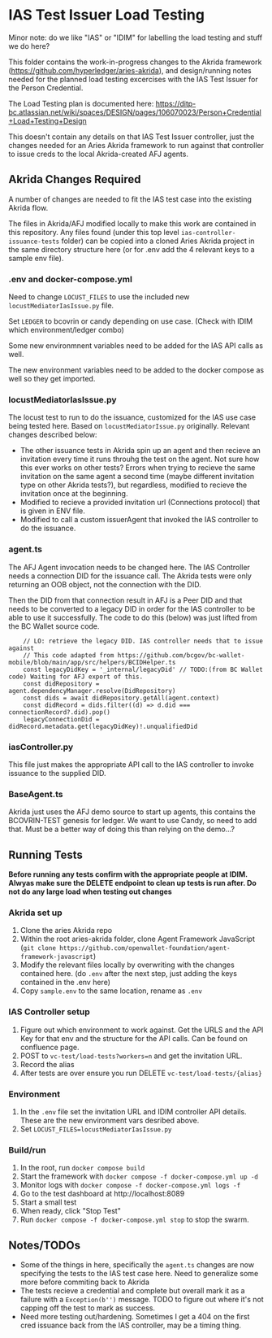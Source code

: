 # IAS Test Issuer Load Testing

Minor note: do we like "IAS" or "IDIM" for labelling the load testing and stuff we do here?

This folder contains the work-in-progress changes to the Akrida framework (https://github.com/hyperledger/aries-akrida), and design/running notes needed for the planned load testing excercises with the IAS Test Issuer for the Person Credential.

The Load Testing plan is documented here:
https://ditp-bc.atlassian.net/wiki/spaces/DESIGN/pages/106070023/Person+Credential+Load+Testing+Design

This doesn't contain any details on that IAS Test Issuer controller, just the changes needed for an Aries Akrida framework to run against that controller to issue creds to the local Akrida-created AFJ agents.

## Akrida Changes Required

A number of changes are needed to fit the IAS test case into the existing Akrida flow.

The files in Akrida/AFJ modified locally to make this work are contained in this repository. Any files found (under this top level `ias-controller-issuance-tests` folder) can be copied into a cloned Aries Akrida project in the same directory structure here (or for .env add the 4 relevant keys to a sample env file).

### .env and docker-compose.yml
Need to change `LOCUST_FILES` to use the included new `locustMediatorIasIssue.py` file.

Set `LEDGER` to bcovrin or candy depending on use case. (Check with IDIM which environment/ledger combo)

Some new environmnent variables need to be added for the IAS API calls as well.

The new environment variables need to be added to the docker compose as well so they get imported.

### locustMediatorIasIssue.py
The locust test to run to do the issuance, customized for the IAS use case being tested here.
Based on `locustMediatorIssue.py` originally. Relevant changes described below:

- The other issuance tests in Akrida spin up an agent and then recieve an invitation every time it runs throuhg the test on the agent. Not sure how this ever works on other tests? Errors when trying to recieve the same invitation on the same agent a second time (maybe different invitation type on other Akrida tests?), but regardless, modified to recieve the invitation once at the beginning.
- Modified to recieve a provided invitation url (Connections protocol) that is given in ENV file.
- Modified to call a custom issuerAgent that invoked the IAS controller to do the issuance.

### agent.ts
The AFJ Agent invocation needs to be changed here. The IAS Controller needs a connection DID for the issuance call. The Akrida tests were only returning an OOB object, not the connection with the DID.

Then the DID from that connection result in AFJ is a Peer DID and that needs to be converted to a legacy DID in order for the IAS controller to be able to use it successfully. The code to do this (below) was just lifted from the BC Wallet source code.

```
    // LO: retrieve the legacy DID. IAS controller needs that to issue against
    // This code adapted from https://github.com/bcgov/bc-wallet-mobile/blob/main/app/src/helpers/BCIDHelper.ts
    const legacyDidKey = '_internal/legacyDid' // TODO:(from BC Wallet code) Waiting for AFJ export of this.
    const didRepository = agent.dependencyManager.resolve(DidRepository)  
    const dids = await didRepository.getAll(agent.context)
    const didRecord = dids.filter((d) => d.did === connectionRecord?.did).pop()
    legacyConnectionDid = didRecord.metadata.get(legacyDidKey)!.unqualifiedDid
```

### iasController.py
This file just makes the appropriate API call to the IAS controller to invoke issuance to the supplied DID.


### BaseAgent.ts
Akrida just uses the AFJ demo source to start up agents, this contains the BCOVRIN-TEST genesis for ledger. We want to use Candy, so need to add that.
Must be a better way of doing this than relying on the demo...?

## Running Tests
**Before running any tests confirm with the appropriate people at IDIM. Alwyas make sure the DELETE endpoint to clean up tests is run after. Do not do any large load when testing out changes**

### Akrida set up
1. Clone the aries Akrida repo
2. Within the root aries-akrida folder, clone Agent Framework JavaScript (`git clone https://github.com/openwallet-foundation/agent-framework-javascript`)
1. Modify the relevant files locally by overwriting with the changes contained here. (do `.env` after the next step, just adding the keys contained in the .env here)
1. Copy `sample.env` to the same location, rename as `.env`

### IAS Controller setup
1. Figure out which environment to work against. Get the URLS and the API Key for that env and the structure for the API calls. Can be found on confluence page.
1. POST to `vc-test/load-tests?workers=n` and get the invitation URL.
1. Record the alias
1. After tests are over ensure you run DELETE `vc-test/load-tests/{alias}`

### Environment
1. In the `.env` file set the invitation URL and IDIM controller API details. These are the new environment vars desribed above.
2. Set `LOCUST_FILES=locustMediatorIasIssue.py`

### Build/run
1. In the root, run `docker compose build`
2. Start the framework with `docker compose -f docker-compose.yml up -d`
3. Monitor logs with `docker compose -f docker-compose.yml logs -f`
4. Go to the test dashboard at http://localhost:8089
5. Start a small test 
6. When ready, click "Stop Test"
7. Run `docker compose -f docker-compose.yml stop` to stop the swarm.

## Notes/TODOs
- Some of the things in here, specifically the `agent.ts` changes are now specifying the tests to the IAS test case here. Need to generalize some more before commiting back to Akrida
- The tests recieve a credential and complete but overall mark it as a failure with a `Exception(b'')` message. TODO to figure out where it's not capping off the test to mark as success.
- Need more testing out/hardening. Sometimes I get a 404 on the first cred issuance back from the IAS controller, may be a timing thing.